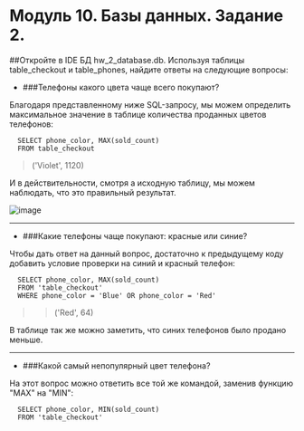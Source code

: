 # Модуль 10. Базы данных. Задание 2.

##Откройте в IDE БД hw_2_database.db. Используя таблицы table_checkout и table_phones, найдите ответы на следующие вопросы:
- ###Телефоны какого цвета чаще всего покупают?

Благодаря представленному ниже SQL-запросу, мы можем определить максимальное значение в таблице количества проданных цветов телефонов:

``` MySQL
  SELECT phone_color, MAX(sold_count)
  FROM table_checkout
```

> ('Violet', 1120)



И в действительности, смотря а исходную таблицу, мы можем наблюдать, что это правильный результат.

![image](https://github.com/DmitryMosin/MosinPythonAdvanced/assets/112868100/5961a860-ad4c-40be-a90b-1f34a5edbdf7)

-------------------------------------------------------------------------------------------------------------------------------


- ###Какие телефоны чаще покупают: красные или синие?

Чтобы дать ответ на данный вопрос, достаточно к предыдущему коду добавить условие проверки на синий и красный телефон:

``` MySQL
  SELECT phone_color, MAX(sold_count)
  FROM 'table_checkout'
  WHERE phone_color = 'Blue' OR phone_color = 'Red'
```

>> ('Red', 64)

В таблице так же можно заметить, что синих телефонов было продано меньше.

--------------------------------------------------------------------------------------------------------------------------------


- ###Какой самый непопулярный цвет телефона?

На этот вопрос можно ответить все той же командой, заменив функцию "MAX" на "MIN":

``` MySQL
  SELECT phone_color, MIN(sold_count)
  FROM 'table_checkout'
```

